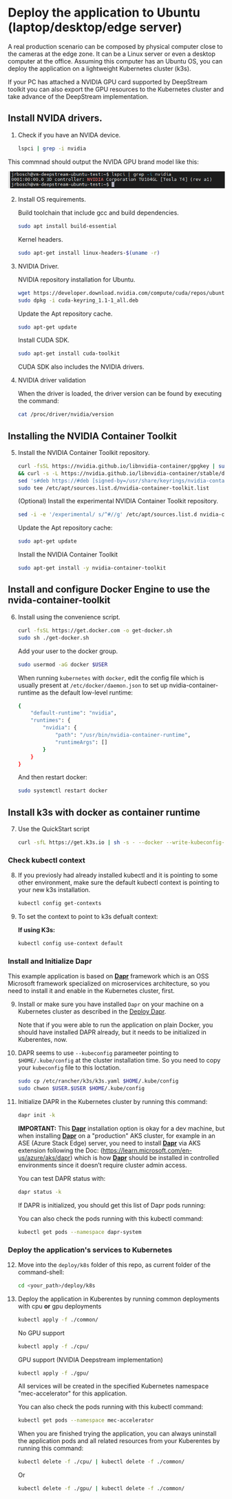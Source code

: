 # Deploy the application to Ubuntu (laptop/desktop/edge server)

A real production scenario can be composed by physical computer close to the cameras at the edge zone. It can be a Linux server or even a desktop computer at the office. Assuming this computer has an Ubuntu OS, you can deploy the application on a lightweight Kubernetes cluster (k3s).

If your PC has attached a NVIDIA GPU card supported by DeepStream toolkit you can also export the GPU resources to the Kubernetes cluster and take advance of the DeepStream implementation.


## Install NVIDA drivers.

1. Check if you have an NVIDA device.

    ```bash
    lspci | grep -i nvidia
    ```

This commnad should output the NVIDA GPU brand model like this:

![Alt text](image.png)

2. Install OS requirements.

    Build toolchain that include gcc and build dependencies.

    ```bash
    sudo apt install build-essential
    ```

    Kernel headers.

     ```bash
    sudo apt-get install linux-headers-$(uname -r)
    ```

3. NVIDIA Driver.

    NVIDIA repository installation for Ubuntu.

    ```bash
    wget https://developer.download.nvidia.com/compute/cuda/repos/ubuntu2204/x86_64/cuda-keyring_1.1-1_all.deb
    sudo dpkg -i cuda-keyring_1.1-1_all.deb
    ```

    Update the Apt repository cache.

     ```bash
    sudo apt-get update
    ```

    Install CUDA SDK.

     ```bash
    sudo apt-get install cuda-toolkit
    ```
    CUDA SDK also includes the NVIDIA drivers.

4. NVIDIA driver validation

    When the driver is loaded, the driver version can be found by executing the command:

     ```bash
    cat /proc/driver/nvidia/version
    ```

## Installing the NVIDIA Container Toolkit

5. Install the NVIDIA Container Toolkit repository.

    ```bash
    curl -fsSL https://nvidia.github.io/libnvidia-container/gpgkey | sudo gpg --dearmor -o /usr/share/keyrings/nvidia-container-toolkit-keyring.gpg \
    && curl -s -L https://nvidia.github.io/libnvidia-container/stable/deb nvidia-container-toolkit.list | \
    sed 's#deb https://#deb [signed-by=/usr/share/keyrings/nvidia-container-toolkit-keyring.gpg] https://#g' | \
    sudo tee /etc/apt/sources.list.d/nvidia-container-toolkit.list
    ```
    (Optional) Install the experimental NVIDIA Container Toolkit repository.

    ```bash
    sed -i -e '/experimental/ s/^#//g' /etc/apt/sources.list.d nvidia-container-toolkit.list
    ```

    Update the Apt repository cache:

     ```bash
    sudo apt-get update
    ```

    Install the NVIDIA Container Toolkit

     ```bash
    sudo apt-get install -y nvidia-container-toolkit
    ```

## Install and configure Docker Engine to use the nvida-container-toolkit

6. Install using the convenience script.

    ```bash
    curl -fsSL https://get.docker.com -o get-docker.sh
    sudo sh ./get-docker.sh
    ```

    Add your user to the docker group.

    ```bash
    sudo usermod -aG docker $USER
    ```

    When running ``kubernetes`` with ``docker``, edit the config file which is usually present at ``/etc/docker/daemon.json`` to set up nvidia-container-runtime as the default low-level runtime:

    ```bash
    {
        "default-runtime": "nvidia",
        "runtimes": {
            "nvidia": {
                "path": "/usr/bin/nvidia-container-runtime",
                "runtimeArgs": []
            }
        }
    }
    ```

    And then restart docker:

    ```bash
    sudo systemctl restart docker
    ```

## Install k3s with docker as container runtime

7. Use the QuickStart script

    ```bash
    curl -sfL https://get.k3s.io | sh -s - --docker --write-kubeconfig-mode 644
    ```

### Check kubectl context

8. If you previosly had already installed kubectl and it is pointing to some other environment, make sure the default kubectl context is pointing to your new k3s installation.

    ```bash
    kubectl config get-contexts
    ```

8. To set the context to point to k3s defualt context:

    **If using K3s:**

    ```bash
    kubectl config use-context default
    ```

### Install and Initialize Dapr

This example application is based on **[Dapr](https://dapr.io/)** framework which is an OSS Microsoft framework specialized on microservices architecture, so you need to install it and enable in the Kubernetes cluster, first.

9. Install or make sure you have installed `Dapr` on your machine on a Kubernetes cluster as described in the [Deploy Dapr](https://docs.dapr.io/operations/hosting/kubernetes/kubernetes-deploy/#install-with-dapr-cli).

    Note that if you were able to run the application on plain Docker, you should have installed DAPR already, but it needs to be initialized in Kuberentes, now.

10. DAPR seems to use ``--kubeconfig`` parameeter pointing to ``$HOME/.kube/config`` at the cluster installation time. So you need to copy your ``kubeconfig`` file to this loctation.

    ```bash
    sudo cp /etc/rancher/k3s/k3s.yaml $HOME/.kube/config
    sudo chwon $USER.$USER $HOME/.kube/config
    ```

11. Initialize DAPR in the Kubernetes cluster by running this command:

    ```bash
    dapr init -k
    ```

    **IMPORTANT:** This **[Dapr](https://dapr.io/)** installation option is okay for a dev machine, but when installing **[Dapr](https://dapr.io/)** on a "production" AKS cluster, for example in an ASE (Azure Stack Edge) server, you need to install **[Dapr](https://dapr.io/)** via AKS extension following the Doc: (https://learn.microsoft.com/en-us/azure/aks/dapr) which is how **[Dapr](https://dapr.io/)** should be installed in controlled environments since it doesn’t require cluster admin access.

    You can test DAPR status with:
    ```bash
    dapr status -k
    ```

    If DAPR is initialized, you should get this list of Dapr pods running:

    You can also check the pods running with this kubectl command:

    ```bash
    kubectl get pods --namespace dapr-system
    ```

### Deploy the application's services to Kubernetes

12. Move into the `deploy/k8s` folder of this repo, as current folder of the command-shell:

    ```bash
    cd <your_path>/deploy/k8s
    ```

10. Deploy the application in Kuberentes by running common deployments with cpu **or** gpu deployments

    ```bash
    kubectl apply -f ./common/
    ```
    No GPU support
    ```bash
    kubectl apply -f ./cpu/
    ```
    GPU support (NVIDIA Deepstream implementation)
    ```bash
    kubectl apply -f ./gpu/
    ```

    All services will be created in the specified Kubernetes namespace "mec-accelerator" for this application.

    You can also check the pods running with this kubectl command:

    ```bash
    kubectl get pods --namespace mec-accelerator
    ```

    When you are finished trying the application, you can always uninstall the application pods and all related resources from your Kuberentes by running this command:

    ```bash
    kubectl delete -f ./cpu/ | kubectl delete -f ./common/
    ```

    Or

    ```bash
    kubectl delete -f ./gpu/ | kubectl delete -f ./common/
    ```
